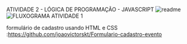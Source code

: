 ATIVIDADE 2 - LÓGICA DE PROGRAMAÇÃO - JAVASCRIPT 
![readme](https://user-images.githubusercontent.com/89541042/133268678-8067250c-91e9-4bfb-b85a-a5615a3ca9c8.png) ![FLUXOGRAMA ATIVIDADE 1](https://user-images.githubusercontent.com/89541042/133276709-e80d5931-5d11-438a-8b1d-e27ec012f826.jpeg)


formulário de cadastro usando HTML e CSS :https://github.com/joaovictorskt/Formulario-cadastro-evento
